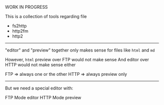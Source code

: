 

WORK IN PROGRESS


This is a collection of tools regarding file 

- fs2http
- http2fm
- http2

-------

"editor" and "preview" together only makes sense for files like `html` and `md`

However, `html` preview over FTP would not make sense
And editor over HTTP would not make sense either

FTP => always one or the other
HTTP => always preview only

----

But we need a special editor with:

FTP Mode editor
HTTP Mode preview

